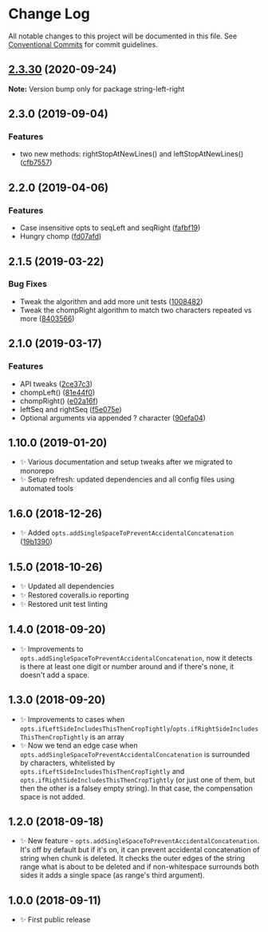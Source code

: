 # Change Log

All notable changes to this project will be documented in this file.
See [Conventional Commits](https://conventionalcommits.org) for commit guidelines.

## [2.3.30](https://gitlab.com/codsen/codsen/compare/string-left-right@2.3.29...string-left-right@2.3.30) (2020-09-24)

**Note:** Version bump only for package string-left-right





## 2.3.0 (2019-09-04)

### Features

- two new methods: rightStopAtNewLines() and leftStopAtNewLines() ([cfb7557](https://gitlab.com/codsen/codsen/commit/cfb7557))

## 2.2.0 (2019-04-06)

### Features

- Case insensitive opts to seqLeft and seqRight ([fafbf19](https://gitlab.com/codsen/codsen/commit/fafbf19))
- Hungry chomp ([fd07afd](https://gitlab.com/codsen/codsen/commit/fd07afd))

## 2.1.5 (2019-03-22)

### Bug Fixes

- Tweak the algorithm and add more unit tests ([1008482](https://gitlab.com/codsen/codsen/commit/1008482))
- Tweak the chompRight algorithm to match two characters repeated vs more ([8403566](https://gitlab.com/codsen/codsen/commit/8403566))

## 2.1.0 (2019-03-17)

### Features

- API tweaks ([2ce37c3](https://gitlab.com/codsen/codsen/commit/2ce37c3))
- chompLeft() ([81e44f0](https://gitlab.com/codsen/codsen/commit/81e44f0))
- chompRight() ([e02a16f](https://gitlab.com/codsen/codsen/commit/e02a16f))
- leftSeq and rightSeq ([f5e075e](https://gitlab.com/codsen/codsen/commit/f5e075e))
- Optional arguments via appended ? character ([90efa04](https://gitlab.com/codsen/codsen/commit/90efa04))

## 1.10.0 (2019-01-20)

- ✨ Various documentation and setup tweaks after we migrated to monorepo
- ✨ Setup refresh: updated dependencies and all config files using automated tools

## 1.6.0 (2018-12-26)

- ✨ Added `opts.addSingleSpaceToPreventAccidentalConcatenation` ([19b1390](https://gitlab.com/codsen/codsen/tree/master/packages/string-left-right/commits/19b1390))

## 1.5.0 (2018-10-26)

- ✨ Updated all dependencies
- ✨ Restored coveralls.io reporting
- ✨ Restored unit test linting

## 1.4.0 (2018-09-20)

- ✨ Improvements to `opts.addSingleSpaceToPreventAccidentalConcatenation`, now it detects is there at least one digit or number around and if there's none, it doesn't add a space.

## 1.3.0 (2018-09-20)

- ✨ Improvements to cases when `opts.ifLeftSideIncludesThisThenCropTightly`/`opts.ifRightSideIncludesThisThenCropTightly` is an array
- ✨ Now we tend an edge case when `opts.addSingleSpaceToPreventAccidentalConcatenation` is surrounded by characters, whitelisted by `opts.ifLeftSideIncludesThisThenCropTightly` and `opts.ifRightSideIncludesThisThenCropTightly` (or just one of them, but then the other is a falsey empty string). In that case, the compensation space is not added.

## 1.2.0 (2018-09-18)

- ✨ New feature - `opts.addSingleSpaceToPreventAccidentalConcatenation`. It's off by default but if it's on, it can prevent accidental concatenation of string when chunk is deleted. It checks the outer edges of the string range what is about to be deleted and if non-whitespace surrounds both sides it adds a single space (as range's third argument).

## 1.0.0 (2018-09-11)

- ✨ First public release
